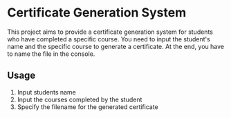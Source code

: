 # Certificate Generation System
This project aims to provide a certificate generation system for students who have completed a specific course.
You need to input the student's name and the specific course to generate a certificate.
At the end, you have to name the file in the console.

## Usage

1. Input students name 
2. Input the courses completed by the student
3. Specify the filename for the generated certificate 

